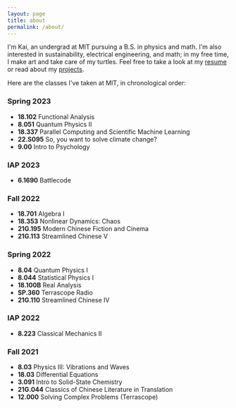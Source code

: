 ```yaml
---
layout: page
title: about
permalink: /about/
---
```


I'm Kai, an undergrad at MIT pursuing a B.S. in physics and math. I'm also interested in sustainability, electrical engineering, and math; in my free time, I make art and take care of my turtles. Feel free to take a look at my [resume](https://tidalove.github.io/files/VAN_BRUNT_Kai_2023.pdf) or read about my [projects](https://tidalove.github.io/archive/).

Here are the classes I've taken at MIT, in chronological order:

### Spring 2023
- **18.102** Functional Analysis
- **8.051** Quantum Physics II
- **18.337** Parallel Computing and Scientific Machine Learning
- **22.S095** So, you want to solve climate change?
- **9.00** Intro to Psychology

### IAP 2023
- **6.1690** Battlecode

### Fall 2022
- **18.701** Algebra I
- **18.353** Nonlinear Dynamics: Chaos
- **21G.195** Modern Chinese Fiction and Cinema
- **21G.113** Streamlined Chinese V

### Spring 2022
- **8.04** Quantum Physics I
- **8.044** Statistical Physics I
- **18.100B** Real Analysis
- **SP.360** Terrascope Radio
- **21G.110** Streamlined Chinese IV

### IAP 2022
- **8.223** Classical Mechanics II

### Fall 2021
- **8.03** Physics III: Vibrations and Waves
- **18.03** Differential Equations
- **3.091** Intro to Solid-State Chemistry
- **21G.044** Classics of Chinese Literature in Translation
- **12.000** Solving Complex Problems (Terrascope)
